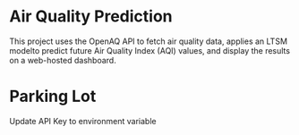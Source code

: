 # Air Quality Prediction
This project uses the OpenAQ API to fetch air quality data, applies an LTSM modelto predict future Air Quality Index (AQI) values, and display the results on a web-hosted dashboard.

# Parking Lot
Update API Key to environment variable